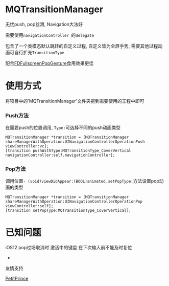 # MQTransitionManager

无忧push, pop丝滑,  Navigation大法好

需要使用`navigationController `的`delegate`

包含了一个类模态默认跳转的自定义过程, 自定义皆为全屏手势, 需要其他过程动画可自行扩充`TransitionType`

配合[FDFullscreenPopGesture](https://github.com/forkingdog/FDFullscreenPopGesture)食用效果更佳

# 使用方式

将项目中的'MQTransitionManager'文件夹拖到需要使用的工程中即可

### Push方法

在需要push的位置调用, `Type:`可选择不同的push动画类型

```
MQTransitionManager *transition = [MQTransitionManager shareManagerWithOperation:UINavigationControllerOperationPush viewController:vc];
[transition pushWithType:MQTransitionType_CoverVertical navigationController:self.navigationController];
```

### Pop方法

调用位置`- (void)viewDidAppear:(BOOL)animated`, `setPopType:`方法设置pop动画的类型

```
MQTransitionManager *transition = [MQTransitionManager shareManagerWithOperation:UINavigationControllerOperationPop viewController:self];
[transition setPopType:MQTransitionType_CoverVertical];
```

# 已知问题

iOS12 pop过场取消时 激活中的键盘 在下次输入前不能及时复位

-

友情支持

[PetitPrince](https://github.com/vitanuan)